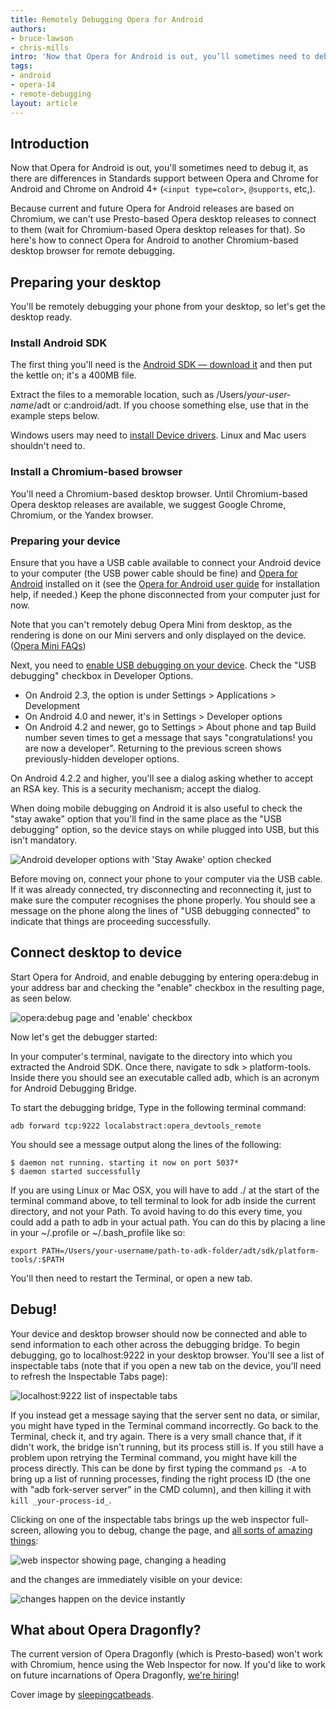 ```yaml
---
title: Remotely Debugging Opera for Android
authors:
- bruce-lawson
- chris-mills
intro: 'Now that Opera for Android is out, you’ll sometimes need to debug it, as there are differences in Standards support between Opera and Chrome for Android and Chrome on Android 4+. Because current and future Opera for Android releases are based on Chromium, we can’t use the current Opera desktop releases to connect to them (wait for Chromium-based Opera desktop releases for that). So here’s how to connect Opera for Android to another Chromium-based desktop browser for remote debugging.'
tags:
- android
- opera-14
- remote-debugging
layout: article
---
```


## Introduction

Now that Opera for Android is out, you'll sometimes need to debug it, as there are differences in Standards support between Opera and Chrome for Android and Chrome on Android 4+ (`<input type=color>`, `@supports`, etc,).

Because current and future Opera for Android releases are based on Chromium, we can't use Presto-based Opera desktop releases to connect to them (wait for Chromium-based Opera desktop releases for that). So here's how to connect Opera for Android to another Chromium-based desktop browser for remote debugging.

## Preparing your desktop

You'll be remotely debugging your phone from your desktop, so let's get the desktop ready.

### Install Android SDK

The first thing you'll need is the [Android SDK — download it][1] and then put the kettle on; it's a 400MB file.

[1]: http://developer.android.com/sdk/index.html#download

Extract the files to a memorable location, such as /Users/_your-user-name_/adt or c:android/adt. If you choose something else, use that in the example steps below.

Windows users may need to [install Device drivers][2]. Linux and Mac users shouldn't need to.

[2]: http://developer.android.com/tools/extras/oem-usb.html

### Install a Chromium-based browser

You'll need a Chromium-based desktop browser. Until Chromium-based Opera desktop releases are available, we suggest Google Chrome, Chromium, or the Yandex browser.

### Preparing your device

Ensure that you have a USB cable available to connect your Android device to your computer (the USB power cable should be fine) and [Opera for Android][3] installed on it (see the [Opera for Android user guide][4] for installation help, if needed.) Keep the phone disconnected from your computer just for now.

[3]: https://play.google.com/store/apps/details?id=com.opera.browser
[4]: http://www.opera.com/help/mobile

Note that you can't remotely debug Opera Mini from desktop, as the rendering is done on our Mini servers and only displayed on the device. ([Opera Mini FAQs][5])

[5]: http://www.opera.com/help/mini/faq

Next, you need to [enable USB debugging on your device][6]. Check the "USB debugging" checkbox in Developer Options.

[6]: http://developer.android.com/tools/device.html

- On Android 2.3, the option is under Settings > Applications > Development
- On Android 4.0 and newer, it's in Settings > Developer options
- On Android 4.2 and newer, go to Settings > About phone and tap Build number seven times to get a message that says "congratulations! you are now a developer". Returning to the previous screen shows previously-hidden developer options.

On Android 4.2.2 and higher, you'll see a dialog asking whether to accept an RSA key. This is a security mechanism; accept the dialog.

When doing mobile debugging on Android it is also useful to check the "stay awake" option that you'll find in the same place as the "USB debugging" option, so the device stays on while plugged into USB, but this isn't mandatory.

![Android developer options with 'Stay Awake' option checked](stay-awake.png)

Before moving on, connect your phone to your computer via the USB cable. If it was already connected, try disconnecting and reconnecting it, just to make sure the computer recognises the phone properly. You should see a message on the phone along the lines of "USB debugging connected" to indicate that things are proceeding successfully.

## Connect desktop to device

Start Opera for Android, and enable debugging by entering opera:debug in your address bar and checking the "enable" checkbox in the resulting page, as seen below.

![opera:debug page and 'enable' checkbox](opera-debug.png)

Now let's get the debugger started:

In your computer's terminal, navigate to the directory into which you extracted the Android SDK. Once there, navigate to sdk > platform-tools. Inside there you should see an executable called adb, which is an acronym for Android Debugging Bridge.

To start the debugging bridge, Type in the following terminal command:

	adb forward tcp:9222 localabstract:opera_devtools_remote

You should see a message output along the lines of the following:

	$ daemon not running. starting it now on port 5037*
	$ daemon started successfully

If you are using Linux or Mac OSX, you will have to add ./ at the start of the terminal command above, to tell terminal to look for adb inside the current directory, and not your Path. To avoid having to do this every time, you could add a path to adb in your actual path. You can do this by placing a line in your ~/.profile or ~/.bash_profile like so:

	export PATH=/Users/your-username/path-to-adk-folder/adt/sdk/platform-tools/:$PATH

You'll then need to restart the Terminal, or open a new tab.

## Debug!

Your device and desktop browser should now be connected and able to send information to each other across the debugging bridge. To begin debugging, go to localhost:9222 in your desktop browser. You'll see a list of inspectable tabs (note that if you open a new tab on the device, you'll need to refresh the Inspectable Tabs page):

![localhost:9222 list of inspectable tabs](inspectable-tabs.png)

If you instead get a message saying that the server sent no data, or similar, you might have typed in the Terminal command incorrectly. Go back to the Terminal, check it, and try again. There is a very small chance that, if it didn't work, the bridge isn't running, but its process still is. If you still have a problem upon retrying the Terminal command, you might have kill the process directly. This can be done by first typing the command `ps -A` to bring up a list of running processes, finding the right process ID (the one with "adb fork-server server" in the CMD column), and then killing it with `kill _your-process-id_`.

Clicking on one of the inspectable tabs brings up the web inspector full-screen, allowing you to debug, change the page, and [all sorts of amazing things][10]:

[10]: https://docs.google.com/presentation/d/1DNljLkRpe9LIDfcqcpHzdLvEOyuVH4d1y9dtAJBr1I8/preview#slide=id.p19

![web inspector showing page, changing a heading](web-inspector.gif)

and the changes are immediately visible on your device:

![changes happen on the device instantly](android-debugging.png)

## What about Opera Dragonfly?

The current version of Opera Dragonfly (which is Presto-based) won't work with Chromium, hence using the Web Inspector for now. If you'd like to work on future incarnations of Opera Dragonfly, [we're hiring][13]!

[13]: http://business.opera.com/company/jobs/opening/372/

Cover image by [sleepingcatbeads][14].

[14]: http://www.flickr.com/photos/sleepingcatbeads/3872894835/